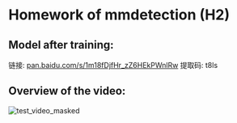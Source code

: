 # Homework of mmdetection (H2)

## Model after training:
链接: [pan.baidu.com/s/1m18fDjfHr_zZ6HEkPWnlRw](pan.baidu.com/s/1m18fDjfHr_zZ6HEkPWnlRw) 提取码: t8ls

## Overview of the video:
![test_video_masked](https://raw.githubusercontent.com/0CBH0/openmm_class/main/H2/test_video_masked.gif)
